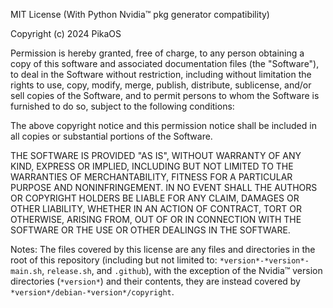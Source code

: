 MIT License (With Python Nvidia™ pkg generator compatibility)

Copyright (c) 2024 PikaOS

Permission is hereby granted, free of charge, to any person obtaining a copy
of this software and associated documentation files (the "Software"), to deal
in the Software without restriction, including without limitation the rights
to use, copy, modify, merge, publish, distribute, sublicense, and/or sell
copies of the Software, and to permit persons to whom the Software is
furnished to do so, subject to the following conditions:

The above copyright notice and this permission notice shall be included in all
copies or substantial portions of the Software.

THE SOFTWARE IS PROVIDED "AS IS", WITHOUT WARRANTY OF ANY KIND, EXPRESS OR
IMPLIED, INCLUDING BUT NOT LIMITED TO THE WARRANTIES OF MERCHANTABILITY,
FITNESS FOR A PARTICULAR PURPOSE AND NONINFRINGEMENT. IN NO EVENT SHALL THE
AUTHORS OR COPYRIGHT HOLDERS BE LIABLE FOR ANY CLAIM, DAMAGES OR OTHER
LIABILITY, WHETHER IN AN ACTION OF CONTRACT, TORT OR OTHERWISE, ARISING FROM,
OUT OF OR IN CONNECTION WITH THE SOFTWARE OR THE USE OR OTHER DEALINGS IN THE
SOFTWARE.

Notes:
The files covered by this license are any files and directories in the root of this repository (including but not limited to: `*version*-*version*-main.sh`, `release.sh`, and `.github`), with the exception of the Nvidia™ version directories (`*version*`) and their contents, they are instead covered by `*version*/debian-*version*/copyright`.
